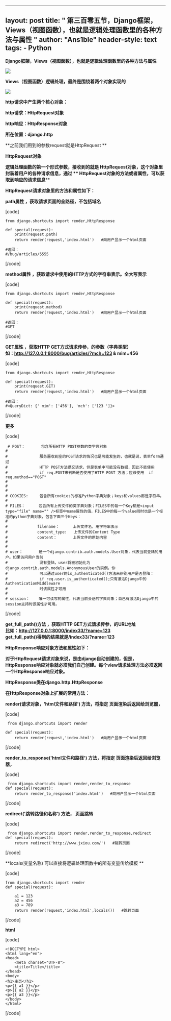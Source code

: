 
---
layout: post
title: " 第三百零五节，Django框架，Views（视图函数），也就是逻辑处理函数里的各种方法与属性 "
author: "Ans1ble"
header-style: text
tags:
      - Python
---


**Django框架，Views（视图函数），也就是逻辑处理函数里的各种方法与属性**



**![](https://images2015.cnblogs.com/blog/955761/201707/955761-20170709164402384-1389711402.png)**





**Views（视图函数）逻辑处理，最终是围绕着两个对象实现的**

**![](https://images2015.cnblogs.com/blog/955761/201707/955761-20170709165938790-737655812.png)**

**http请求中产生两个核心对象：**

**http请求：HttpRequest对象**

**http响应：HttpResponse对象**

**所在位置：django.http**

**之前我们用到的参数request就是HttpRequest    **



**HttpRequest对象**

**逻辑处理函数的第一个形式参数，接收到的就是 **HttpRequest对象，这个对象里封装着用户的各种请求信息，通过 **
**HttpRequest对象的方法或者属性，可以获取到响应的请求信息********



**********HttpRequest请求对象里的方法和属性如下：**********

**path属性 ，获取请求页面的全路径，不包括域名**

[code]

    from django.shortcuts import render,HttpResponse
    
    def special(request):
        print(request.path)
        return render(request,'index.html')   #向用户显示一个html页面
    
    #返回：
    #/bug/articles/5555
[/code]



**method属性 ，获取请求中使用的HTTP方式的字符串表示。全大写表示**

[code]

    from django.shortcuts import render,HttpResponse
    
    def special(request):
        print(request.method)
        return render(request,'index.html')   #向用户显示一个html页面
    
    #返回：
    #GET
[/code]



**GET属性 ，获取HTTP GET方式请求传参，的参数（字典类型）**  
 **如：http://127.0.0.1:8000/bug/articles/?mch=123 & mim=456**

[code]

    from django.shortcuts import render,HttpResponse
    
    def special(request):
        print(request.GET)
        return render(request,'index.html')   #向用户显示一个html页面
    
    #返回：
    #<QueryDict: {' mim': ['456'], 'mch': ['123 ']}>
[/code]



**更多**

[code]

     # POST：       包含所有HTTP POST参数的类字典对象
    #
    #              服务器收到空的POST请求的情况也是可能发生的，也就是说，表单form通过
    #              HTTP POST方法提交请求，但是表单中可能没有数据，因此不能使用
    #              if req.POST来判断是否使用了HTTP POST 方法；应该使用  if req.method=="POST"
    #
    #
    #
    # COOKIES:     包含所有cookies的标准Python字典对象；keys和values都是字符串。
    #
    # FILES：      包含所有上传文件的类字典对象；FILES中的每一个Key都是<input type="file" name="" />标签中name属性的值，FILES中的每一个value同时也是一个标准的python字典对象，包含下面三个Keys：
    #
    #             filename：      上传文件名，用字符串表示
    #             content_type:   上传文件的Content Type
    #             content：       上传文件的原始内容
    #
    #
    # user：       是一个django.contrib.auth.models.User对象，代表当前登陆的用户。如果访问用户当前
    #              没有登陆，user将被初始化为django.contrib.auth.models.AnonymousUser的实例。你
    #              可以通过user的is_authenticated()方法来辨别用户是否登陆：
    #              if req.user.is_authenticated();只有激活Django中的AuthenticationMiddleware
    #              时该属性才可用
    #
    # session：    唯一可读写的属性，代表当前会话的字典对象；自己有激活Django中的session支持时该属性才可用。
[/code]



**get_full_path()方法 ，获取HTTP GET方式请求传参，的URL地址**  
 **比如：http://127.0.0.1:8000/index33/?name=123**  
 **get_full_path()得到的结果就是/index33/?name=123**





**HttpResponse响应对象方法和属性如下：**

**对于HttpRequest请求对象来说，是由django自动创建的，但是，HttpResponse响应对象就必须我们自己创建。每个view请求处理方法必须返回一个HttpResponse响应对象。**

**HttpResponse类在django.http.HttpResponse**

**在HttpResponse对象上扩展的常用方法：**

**render(请求对象，'html文件和路径') 方法，将指定 **页面渲染后返回给浏览器，****

[code]

     from django.shortcuts import render
    
    def special(request):
        return render(request,'index.html')   #向用户显示一个html页面
[/code]



**render_to_response('html文件和路径') **方法，将指定 **页面渲染后返回给浏览器，******

[code]

     from django.shortcuts import render,render_to_response
    def special(request):
        return render_to_response('index.html')   #向用户显示一个html页面
[/code]



**redirect('跳转路径和名称') 方法， **页面跳转****

[code]

     from django.shortcuts import render,render_to_response,redirect
    def special(request):
        return redirect('http://www.jxiou.com/')   #跳转页面
[/code]



**locals(变量名称) 可以直接将逻辑处理函数中的所有变量传给模板    **

[code]

    from django.shortcuts import render
    def special(request):
    
        a1 = 123
        a2 = 456
        a3 = 789
        return render(request,'index.html',locals())   #跳转页面
[/code]

**html**



[code]

    <!DOCTYPE html>
    <html lang="en">
    <head>
        <meta charset="UTF-8">
        <title>Title</title>
    </head>
    <body>
    <h1>主页</h1>
    <p>{{ a1 }}</p>
    <p>{{ a2 }}</p>
    <p>{{ a3 }}</p>
    </body>
    </html>
[/code]



